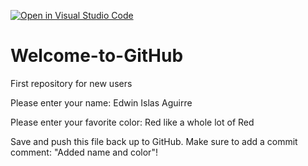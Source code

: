 [![Open in Visual Studio Code](https://classroom.github.com/assets/open-in-vscode-f059dc9a6f8d3a56e377f745f24479a46679e63a5d9fe6f495e02850cd0d8118.svg)](https://classroom.github.com/online_ide?assignment_repo_id=6786894&assignment_repo_type=AssignmentRepo)
# Welcome-to-GitHub
First repository for new users

Please enter your name: Edwin Islas Aguirre

Please enter your favorite color: Red like a whole lot of Red

Save and push this file back up to GitHub. 
Make sure to add a commit comment: "Added name and color"!
